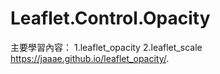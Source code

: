 # Leaflet.Control.Opacity 
主要學習內容：
1.leaflet_opacity
2.leaflet_scale
https://jaaae.github.io/leaflet_opacity/.
